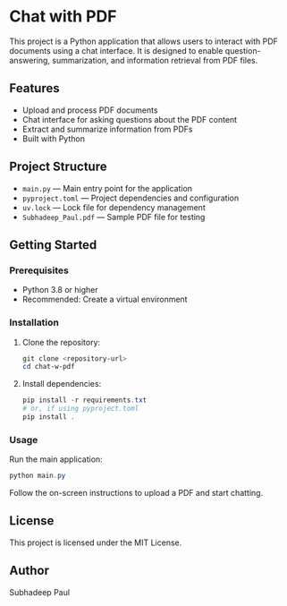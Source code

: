 # Chat with PDF

This project is a Python application that allows users to interact with PDF documents using a chat interface. It is designed to enable question-answering, summarization, and information retrieval from PDF files.

## Features

- Upload and process PDF documents
- Chat interface for asking questions about the PDF content
- Extract and summarize information from PDFs
- Built with Python

## Project Structure

- `main.py` — Main entry point for the application
- `pyproject.toml` — Project dependencies and configuration
- `uv.lock` — Lock file for dependency management
- `Subhadeep_Paul.pdf` — Sample PDF file for testing

## Getting Started

### Prerequisites

- Python 3.8 or higher
- Recommended: Create a virtual environment

### Installation

1. Clone the repository:
   ```powershell
   git clone <repository-url>
   cd chat-w-pdf
   ```
2. Install dependencies:
   ```powershell
   pip install -r requirements.txt
   # or, if using pyproject.toml
   pip install .
   ```

### Usage

Run the main application:

```powershell
python main.py
```

Follow the on-screen instructions to upload a PDF and start chatting.

## License

This project is licensed under the MIT License.

## Author

Subhadeep Paul

